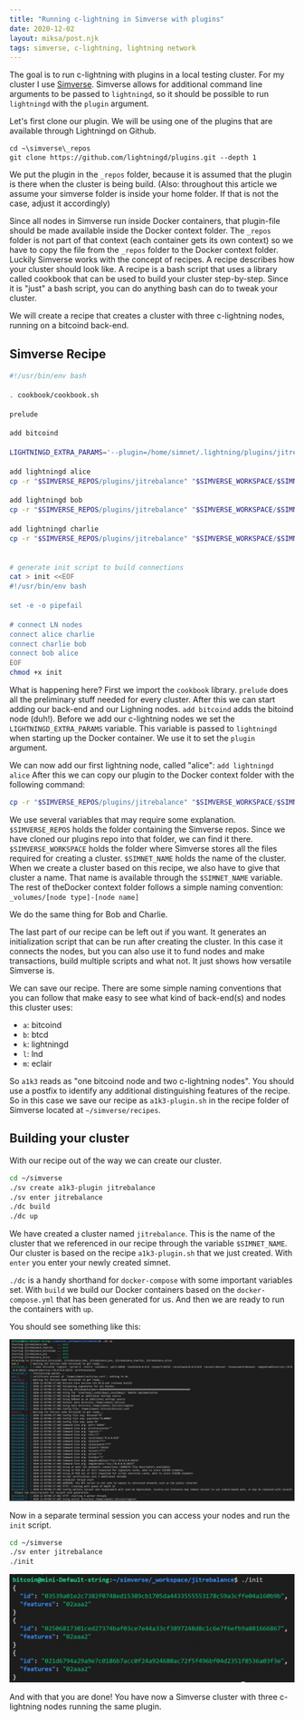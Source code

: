 ```yaml
---
title: "Running c-lightning in Simverse with plugins"
date: 2020-12-02
layout: miksa/post.njk
tags: simverse, c-lightning, lightning network
---
```


The goal is to run c-lightning with plugins in a local testing cluster. For my cluster I use [Simverse](https://github.com/darwin/simverse).
Simverse allows for additional command line arguments to be passed to `lightningd`, so it should be possible to run `lightningd` with the `plugin` argument.

Let's first clone our plugin. We will be using one of the plugins that are available through Lightningd on Github.

```
cd ~\simverse\_repos
git clone https://github.com/lightningd/plugins.git --depth 1
```

We put the plugin in the `_repos` folder, because it is assumed that the plugin is there when the cluster is being build. (Also: throughout this article we assume your simverse folder is inside your home folder. If that is not the case, adjust it accordingly)

Since all nodes in Simverse run inside Docker containers, that plugin-file should be made available inside the Docker context folder. The `_repos` folder is not part of that context (each container gets its own context) so we have to copy the file from the `_repos` folder to the Docker context folder. Luckily Simverse works with the concept of recipes. A recipe describes how your cluster should look like. A recipe is a bash script that uses a library called cookbook that can be used to build your cluster step-by-step. Since it is "just" a bash script, you can do anything bash can do to tweak your cluster.

We will create a recipe that creates a cluster with three c-lightning nodes, running on a bitcoind back-end. 
<!-- more -->
## Simverse Recipe

```bash
#!/usr/bin/env bash

. cookbook/cookbook.sh

prelude

add bitcoind

LIGHTNINGD_EXTRA_PARAMS='--plugin=/home/simnet/.lightning/plugins/jitrebalance.py'

add lightningd alice
cp -r "$SIMVERSE_REPOS/plugins/jitrebalance" "$SIMVERSE_WORKSPACE/$SIMNET_NAME/_volumes/lightning-data-alice/plugins"

add lightningd bob
cp -r "$SIMVERSE_REPOS/plugins/jitrebalance" "$SIMVERSE_WORKSPACE/$SIMNET_NAME/_volumes/lightning-data-bob/plugins"

add lightningd charlie
cp -r "$SIMVERSE_REPOS/plugins/jitrebalance" "$SIMVERSE_WORKSPACE/$SIMNET_NAME/_volumes/lightning-data-charlie/plugins"


# generate init script to build connections
cat > init <<EOF
#!/usr/bin/env bash

set -e -o pipefail

# connect LN nodes
connect alice charlie
connect charlie bob
connect bob alice
EOF
chmod +x init
```

What is happening here? First we import the `cookbook` library. `prelude` does all the preliminary stuff needed for every cluster. After this we can start adding our back-end and our Lighning nodes. `add bitcoind` adds the bitoind node (duh!). Before we add our c-lightning nodes we set the `LIGHTNINGD_EXTRA_PARAMS` variable. This variable is passed to `lightningd` when starting up the Docker container. We use it to set the `plugin` argument.

We can now add our first lightning node, called "alice": `add lightningd alice`
After this we can copy our plugin to the Docker context folder with the following command:

```bash
cp -r "$SIMVERSE_REPOS/plugins/jitrebalance" "$SIMVERSE_WORKSPACE/$SIMNET_NAME/_volumes/lightning-data-alice/plugins"
```

We use several variables that may require some explanation. `$SIMVERSE_REPOS` holds the folder containing the Simverse repos. Since we have cloned our plugins repo into that folder, we can find it there. `$SIMVERSE_WORKSPACE` holds the folder where Simverse stores all the files required for creating a cluster. `$SIMNET_NAME` holds the name of the cluster. When we create a cluster based on this recipe, we also have to give that cluster a name. That name is available through the `$SIMNET_NAME` variable. The rest of theDocker context folder follows a simple naming convention: `_volumes/[node type]-[node name]`

We do the same thing for Bob and Charlie.

The last part of our recipe can be left out if you want. It generates an initialization script that can be run after creating the cluster. In this case it connects the nodes, but you can also use it to fund nodes and make transactions, build multiple scripts and what not. It just shows how versatile Simverse is.

We can save our recipe. There are some simple naming conventions that you can follow that make easy to see what kind of back-end(s) and nodes this cluster uses:

- `a`: bitcoind
- `b`: btcd
- `k`: lightningd
- `l`: lnd
- `m`: eclair

So `a1k3` reads as "one bitcoind node and two c-lightning nodes". You should use a postfix to identify any additional distinguishing features of the recipe. So in this case we save our recipe as `a1k3-plugin.sh` in the recipe folder of Simverse located at `~/simverse/recipes`.

## Building your cluster

With our recipe out of the way we can create our cluster.

```bash
cd ~/simverse
./sv create a1k3-plugin jitrebalance
./sv enter jitrebalance
./dc build
./dc up
```

We have created a cluster named `jitrebalance`. This is the name of the cluster that we referenced in our recipe through the variable `$SIMNET_NAME`. Our cluster is based on the recipe `a1k3-plugin.sh` that we just created. With `enter` you enter your newly created simnet.

`./dc` is a handy shorthand for `docker-compose` with some important variables set. With `build` we build our Docker containers based on the `docker-compose.yml` that has been generated for us. And then we are ready to run the containers with `up`.

You should see something like this:

![running Simverse](/images/simverse-up.png "Running a Simverse cluster")

Now in a separate terminal session you can access your nodes and run the `init` script.

```bash
cd ~/simverse
./sv enter jitrebalance
./init
```

![running init](/images/simverse-init.png "Running the initialization script")

And with that you are done! You have now a Simverse cluster with three c-lightning nodes running the same plugin.
